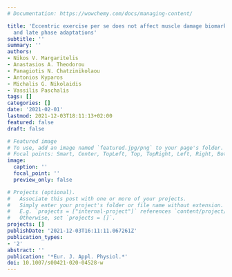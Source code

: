 ```yaml
---
# Documentation: https://wowchemy.com/docs/managing-content/

title: 'Eccentric exercise per se does not affect muscle damage biomarkers: early
  and late phase adaptations'
subtitle: ''
summary: ''
authors:
- Nikos V. Margaritelis
- Anastasios A. Theodorou
- Panagiotis N. Chatzinikolaou
- Antonios Kyparos
- Michalis G. Nikolaidis
- Vassilis Paschalis
tags: []
categories: []
date: '2021-02-01'
lastmod: 2021-12-03T18:11:13+02:00
featured: false
draft: false

# Featured image
# To use, add an image named `featured.jpg/png` to your page's folder.
# Focal points: Smart, Center, TopLeft, Top, TopRight, Left, Right, BottomLeft, Bottom, BottomRight.
image:
  caption: ''
  focal_point: ''
  preview_only: false

# Projects (optional).
#   Associate this post with one or more of your projects.
#   Simply enter your project's folder or file name without extension.
#   E.g. `projects = ["internal-project"]` references `content/project/deep-learning/index.md`.
#   Otherwise, set `projects = []`.
projects: []
publishDate: '2021-12-03T16:11:11.067261Z'
publication_types:
- '2'
abstract: ''
publication: '*Eur. J. Appl. Physiol.*'
doi: 10.1007/s00421-020-04528-w
---
```

